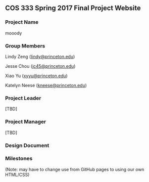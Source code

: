 ## COS 333 Spring 2017 Final Project Website

### Project Name
mooody

### Group Members
Lindy Zeng (lindy@princeton.edu)

Jesse Chou (jc45@princeton.edu)

Xiao Yu (xyyu@princeton.edu)

Katelyn Neese (kneese@princeton.edu)

### Project Leader
[TBD]

### Project Manager
[TBD]

### Design Document

### Milestones

(Note: may have to change use from GitHub pages to using our own HTML/CSS)
